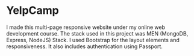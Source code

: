 # YelpCamp

I made this multi-page responsive website under my online web development course.
The stack used in this project was MEN (MongoDB, Express, NodeJS) Stack.
I used Bootstrap for the layout elements and responsiveness.
It also includes authentication using Passport.
